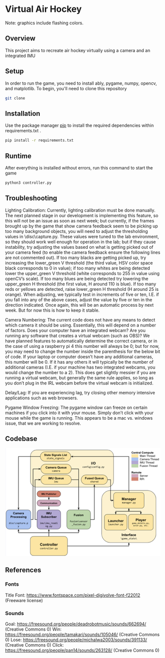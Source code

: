 # Virtual Air Hockey
Note: graphics include flashing colors.
## Overview
This project aims to recreate air hockey virtually using a camera and an integrated IMU
## Setup
In order to run the game, you need to install ably, pygame, numpy, opencv, and matplotlib.
To begin, you'll need to clone this repository 
```bash
git clone
```
## Installation

Use the package manager [pip](https://pip.pypa.io/en/stable/) to install the required dependencies within requirements.txt .

```bash
pip install -r requirements.txt
```

## Runtime ##
After everything is installed without errors, run this command to start the game
```bash
python3 controller.py 
```
## Troubleshooting ##
Lighting Calibration: Currently, lighting calibration must be done manually. The next planned stage in our development is implementing this feature, so this will not be an issue as soon as next week; but currently, if the frames brought up by the game that show camera feedback seem to be picking up too many background objects, you will need to adjust the thresholding values in \disc\capture.py. These values were tuned to the lab environment, so they should work well enough for operation in the lab; but if they cause instability, try adjusting the values based on what is getting picked out of your camera feed (to enable the camera feedback ensure the following lines are not commented out). If too many blacks are getting picked up, try increasing the lower_green V threshold (the third value, HSV color space black corresponds to 0 in value); if too many whites are being detected lower the upper_green V threshold (white corresponds to 255 in value using openCV’s scale). If too many blues are being detected try lowering the upper_green H threshold (the first value, H around 110 is blue). If too many reds or yellows are detected, raise lower_green H threshold (H around 25 is orange). When adjusting, we typically test in increments of five or ten, I.E. if you fall into any of the above cases, adjust the value by five or ten in the direction indicated. Once again, this will be an automatic process by next week. But for now this is how to keep it stable.


Camera Numbering: The current code does not have any means to detect which camera it should be using. Essentially, this will depend on a number of factors. Does your computer have an integrated webcam? Are you running any software that creates a virtual webcam (such as OBS)? We have planned features to automatically determine the correct camera, or in the case of using a raspberry pi 4 this number will always be 0; but for now, you may need to change the number inside the parenthesis for the below bit of code. If your laptop or computer doesn’t have any additional cameras, this number will be 0. If it has any others it will typically be the number of additional cameras (I.E. if your machine has two integrated webcams, you would change the number to a 2). This does get slightly messier if you are running a virtual webcam, but generally the same rule applies, so long as you don’t plug in the IRL webcam before the virtual webcam is initialized.

Delay/Lag: If you are experiencing lag, try closing other memory intensive applications such as web browsers. 

Pygame Window Freezing: The pygame window can freeze on certain machines if you click into it with your mouse. Simply don’t click with your mouse while the game is running. This appears to be a mac vs. windows issue, that we are working to resolve.

## Codebase
![code](https://github.com/180D-FW-2023/Team8/blob/master/assets/code_diagram.png)
## References
### Fonts
Title Font: https://www.fontspace.com/pixel-digivolve-font-f22012 (Freeware license)

### Sounds 
Goal: https://freesound.org/people/deadrobotmusic/sounds/662694/ (Creative Commons 0)
Win: https://freesound.org/people/tamakari/sounds/105046/ (Creative Commons 0)
Lose: https://freesound.org/people/michalwa2003/sounds/391133/ (Creative Commons 0)
Click: https://freesound.org/people/pan14/sounds/263128/ (Creative Commons 0)

